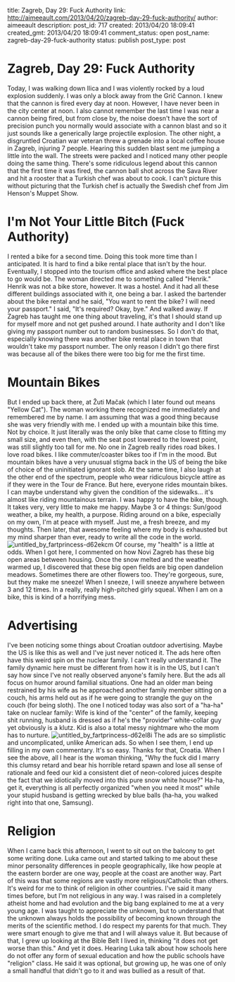 title: Zagreb, Day 29: Fuck Authority
link: http://aimeeault.com/2013/04/20/zagreb-day-29-fuck-authority/
author: aimeeault
description: 
post_id: 717
created: 2013/04/20 18:09:41
created_gmt: 2013/04/20 18:09:41
comment_status: open
post_name: zagreb-day-29-fuck-authority
status: publish
post_type: post

# Zagreb, Day 29: Fuck Authority

Today, I was walking down Ilica and I was violently rocked by a loud explosion suddenly. I was only a block away from the Grič Cannon. I knew that the cannon is fired every day at noon. However, I have never been in the city center at noon. I also cannot remember the last time I was near a cannon being fired, but from close by, the noise doesn't have the sort of precision punch you normally would associate with a cannon blast and so it just sounds like a generically large projectile explosion. The other night, a disgruntled Croatian war veteran threw a grenade into a local coffee house in Zagreb, injuring 7 people. Hearing this sudden blast sent me jumping a little into the wall. The streets were packed and I noticed many other people doing the same thing.  There's some ridiculous legend about this cannon that the first time it was fired, the cannon ball shot across the Sava River and hit a rooster that a Turkish chef was about to cook. I can't picture this without picturing that the Turkish chef is actually the Swedish chef from Jim Henson's Muppet Show. 

# I'm Not Your Little Bitch (Fuck Authority)

I rented a bike for a second time. Doing this took more time than I anticipated. It is hard to find a bike rental place that isn't by the hour. Eventually, I stopped into the tourism office and asked where the best place to go would be. The woman directed me to something called "Henrik." Henrik was not a bike store, however. It was a hostel. And it had all these different buildings associated with it, one being a bar. I asked the bartender about the bike rental and he said, "You want to rent the bike? I will need your passport." I said, "It's required? Okay, bye." And walked away. If Zagreb has taught me one thing about traveling, it's that I should stand up for myself more and not get pushed around. I hate authority and I don't like giving my passport number out to random businesses. So I don't do that, especially knowing there was another bike rental place in town that wouldn't take my passport number. The only reason I didn't go there first was because all of the bikes there were too big for me the first time. 

# Mountain Bikes

But I ended up back there, at Žuti Mačak (which I later found out means "Yellow Cat"). The woman working there recognized me immediately and remembered me by name. I am assuming that was a good thing because she was very friendly with me. I ended up with a mountain bike this time. Not by choice. It just literally was the only bike that came close to fitting my small size, and even then, with the seat post lowered to the lowest point, was still slightly too tall for me. No one in Zagreb really rides road bikes. I love road bikes. I like commuter/coaster bikes too if I'm in the mood. But mountain bikes have a very unusual stigma back in the US of being the bike of choice of the uninitiated ignorant slob. At the same time, I also laugh at the other end of the spectrum, people who wear ridiculous bicycle attire as if they were in the Tour de France. But here, everyone rides mountain bikes. I can maybe understand why given the condition of the sidewalks... it's almost like riding mountainous terrain. I was happy to have the bike, though. It takes very, very little to make me happy. Maybe 3 or 4 things: Sun/good weather, a bike, my health, a purpose. Riding around on a bike, especially on my own, I'm at peace with myself. Just me, a fresh breeze, and my thoughts. Then later, that awesome feeling where my body is exhausted but my mind sharper than ever, ready to write all the code in the world. ![untitled_by_fartprincess-d62ekcm](https://s3.amazonaws.com/aimeeault.com/untitled_by_fartprincess-d62ekcm.jpg) Of course, my "health" is a little at odds. When I got here, I commented on how Novi Zagreb has these big open areas between housing. Once the snow melted and the weather warmed up, I discovered that these big open fields are big open dandelion meadows. Sometimes there are other flowers too. They're gorgeous, sure, but they make me sneeze! When I sneeze, I will sneeze anywhere between 3 and 12 times. In a really, really high-pitched girly squeal. When I am on a bike, this is kind of a horrifying mess. 

# Advertising

I've been noticing some things about Croatian outdoor advertising. Maybe the US is like this as well and I've just never noticed it. The ads here often have this weird spin on the nuclear family. I can't really understand it. The family dynamic here must be different from how it is in the US, but I can't say how since I've not really observed anyone's family here. But the ads all focus on humor around familial situations. One had an older man being restrained by his wife as he approached another family member sitting on a couch, his arms held out as if he were going to strangle the guy on the couch (for being sloth). The one I noticed today was also sort of a "ha-ha" take on nuclear family: Wife is kind of the "center" of the family, keeping shit running, husband is dressed as if he's the "provider" white-collar guy yet obviously is a klutz. Kid is also a total messy nightmare who the mom has to nurture. ![untitled_by_fartprincess-d62el8i](https://s3.amazonaws.com/aimeeault.com/untitled_by_fartprincess-d62el8i.jpg) The ads are so simplistic and uncomplicated, unlike American ads. So when I see them, I end up filling in my own commentary. It's so easy. Thanks for that, Croatia. When I see the above, all I hear is the woman thinking, "Why the fuck did I marry this clumsy retard and bear his horrible retard spawn and lose all sense of rationale and feed our kid a consistent diet of neon-colored juices despite the fact that we idiotically moved into this pure snow white house?" Ha-ha, get it, everything is all perfectly organized "when you need it most" while your stupid husband is getting wrecked by blue balls (ha-ha, you walked right into that one, Samsung). 

# Religion

When I came back this afternoon, I went to sit out on the balcony to get some writing done. Luka came out and started talking to me about these minor personality differences in people geographically, like how people at the eastern border are one way, people at the coast are another way. Part of this was that some regions are vastly more religious/Catholic than others. It's weird for me to think of religion in other countries. I've said it many times before, but I'm not religious in any way. I was raised in a completely atheist home and had evolution and the big bang explained to me at a very young age. I was taught to appreciate the unknown, but to understand that the unknown always holds the possibility of becoming known through the merits of the scientific method. I do respect my parents for that much. They were smart enough to give me that and I will always value it. But because of that, I grew up looking at the Bible Belt I lived in, thinking "it does not get worse than this." And yet it does. Hearing Luka talk about how schools here do not offer any form of sexual education and how the public schools have "religion" class. He said it was optional, but growing up, he was one of only a small handful that didn't go to it and was bullied as a result of that.